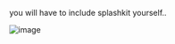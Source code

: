 you will have to include splashkit yourself..

![image](https://media.giphy.com/media/v1.Y2lkPTc5MGI3NjExYW90eTFicW8zczM0dDhjeGdoa3dnYWVoaHh0amhmZWNlamI3ajY2YyZlcD12MV9pbnRlcm5hbF9naWZfYnlfaWQmY3Q9Zw/2lu7qbISrDqhMK5eEg/giphy.gif)
